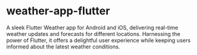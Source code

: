 # weather-app-flutter
A sleek Flutter Weather app for Android and iOS, delivering real-time weather updates and forecasts for different locations. Harnessing the power of Flutter, it offers a delightful user experience while keeping users informed about the latest weather conditions.
